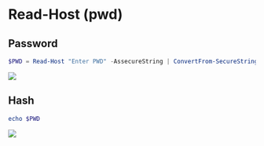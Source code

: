 # Read-Host (pwd)

## Password
````powershell
$PWD = Read-Host "Enter PWD" -AssecureString | ConvertFrom-SecureString
````
[<img src="https://i.imgur.com/mambv6v.png">](https://i.imgur.com/mambv6v.png)

## Hash
````powershell
echo $PWD 
````
[<img src="https://i.imgur.com/If3pyZp.png">](https://i.imgur.com/If3pyZp.png)
